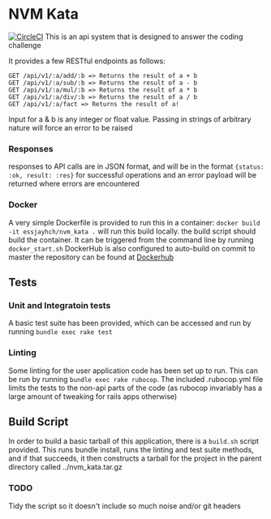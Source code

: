 # NVM Kata
[![CircleCI](https://circleci.com/gh/essjayhch/nvm_kata.svg?style=svg)](https://circleci.com/gh/essjayhch/nvm_kata)
This is an api system that is designed to answer the coding challenge

It provides a few RESTful endpoints as follows:

    GET /api/v1/:a/add/:b => Returns the result of a + b
    GET /api/v1/:a/sub/:b => Returns the result of a - b
    GET /api/v1/:a/mul/:b => Returns the result of a * b
    GET /api/v1/:a/div/:b => Returns the result of a / b
    GET /api/v1/:a/fact => Returns the result of a!

Input for a & b is any integer or float value. Passing in strings of arbitrary nature will force an error to be raised

### Responses
responses to API calls are in JSON format, and will be in the format `{status: :ok, result: :res}` for successful operations and an error payload will be returned where errors are encountered


### Docker
A very simple Dockerfile is provided to run this in a container: `docker build -it essjayhch/nvm_kata .` will run this build locally.
the build script should build the container. It can be triggered from the command line by running `docker_start.sh`
DockerHub is also configured to auto-build on commit to master the repository can be found at [Dockerhub](https://hub.docker.com/r/essjayhch/nvm_kata)

## Tests
### Unit and Integratoin tests
A basic test suite has been provided, which can be accessed and run by running `bundle exec rake test`
### Linting
Some linting for the user application code has been set up to run. This can be run by running `bundle exec rake rubocop`. The included .rubocop.yml file limits the tests to the non-api parts of the code (as rubocop invariably has a large amount of tweaking for rails apps otherwise)

## Build Script
In order to build a basic tarball of this application, there is a `build.sh` script provided. This runs bundle install, runs the linting and test suite methods, and if that succeeds, it then constructs a tarball for the project in the parent directory called ../nvm_kata.tar.gz
### TODO
Tidy the script so it doesn't include so much noise and/or git headers



